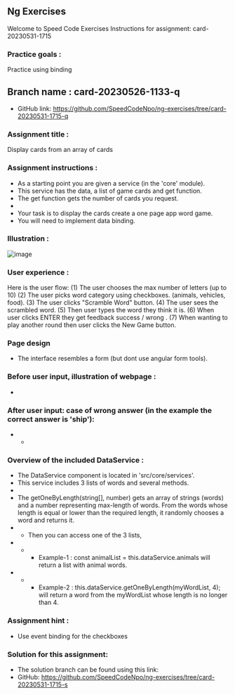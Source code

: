 ## Ng Exercises
Welcome to Speed Code Exercises
Instructions for assignment:  card-20230531-1715

### Practice goals :
Practice using binding

## Branch name : card-20230526-1133-q
- GitHub link: https://github.com/SpeedCodeNpo/ng-exercises/tree/card-20230531-1715-q

### Assignment title :
Display cards from an array of cards

### Assignment instructions :
- As a starting point you are given a service (in the 'core' module).
- This service has the data, a list of game cards and get function.
- The get function gets the number of cards you request.
- 
- Your task is to display the cards create a one page app word game.
- You will need to implement data binding.

### Illustration :
![image](https://github.com/SpeedCodeNpo/ng-exercises/assets/132397719/e994173c-11a4-4c55-865e-ddd75caab4e4)

### User experience :
Here is the user flow:
(1) The user chooses the max number of letters (up to 10)
(2) The user picks word category using checkboxes.
       (animals, vehicles, food).
(3) The user clicks "Scramble Word" button.
(4) The user sees the scrambled word.
(5) Then user types the word they think it is.
(6) When user clicks ENTER they get feedback  success / wrong .
(7) When wanting to play another round then user clicks the New Game button.

### Page design
- The interface resembles a form (but dont use angular form tools).
### Before user input, illustration of webpage : 
-
### After user input: case of wrong answer (in the example the correct answer is 'ship'):
- - 

### Overview of the included DataService :
- The DataService component is located in 'src/core/services'.
- This service includes 3 lists of words and several methods.
- 
- The getOneByLength(string[], number) gets an array of strings (words) and a number representing max-length of words. From the words whose length is equal or lower than the required length, it  randomly chooses a word and returns it.
- - Then you can access one of the 3 lists, 
- - - Example-1 : const animalList = this.dataService.animals will return a list with animal words.
- - - Example-2 : this.dataService.getOneByLength(myWordList, 4); will return a word from the myWordList whose length is no longer than 4.

### Assignment hint :
- Use event binding for the checkboxes

### Solution for this assignment:
- The solution branch can be found using this link:
- GitHub:  https://github.com/SpeedCodeNpo/ng-exercises/tree/card-20230531-1715-s

